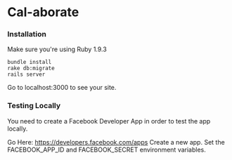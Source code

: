 # Cal-aborate

### Installation

Make sure you're using Ruby 1.9.3

    bundle install
    rake db:migrate
    rails server

Go to localhost:3000 to see your site.

### Testing Locally

You need to create a Facebook Developer App in order to test the app locally.

Go Here: https://developers.facebook.com/apps
Create a new app.
Set the FACEBOOK_APP_ID and FACEBOOK_SECRET environment variables.